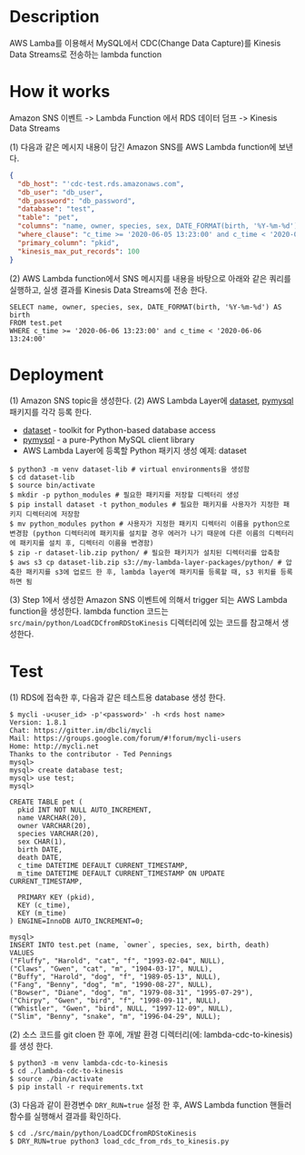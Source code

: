 # Description
AWS Lamba를 이용해서 MySQL에서 CDC(Change Data Capture)를 Kinesis Data Streams로 전송하는 lambda function

# How it works
Amazon SNS 이벤트 -> Lambda Function 에서 RDS 데이터 덤프 -> Kinesis Data Streams

(1) 다음과 같은 메시지 내용이 담긴 Amazon SNS를 AWS Lambda function에 보낸다.
```json
{
  "db_host": "'cdc-test.rds.amazonaws.com",
  "db_user": "db_user",
  "db_password": "db_password",
  "database": "test",
  "table": "pet",
  "columns": "name, owner, species, sex, DATE_FORMAT(birth, '%Y-%m-%d') AS birth",
  "where_clause": "c_time >= '2020-06-05 13:23:00' and c_time < '2020-06-05 13:24:00'",
  "primary_column": "pkid",
  "kinesis_max_put_records": 100
}
```
(2) AWS Lambda function에서 SNS 메시지를 내용을 바탕으로 아래와 같은 쿼리를 실행하고,
  실생 결과를 Kinesis Data Streams에 전송 한다.
```shell script
SELECT name, owner, species, sex, DATE_FORMAT(birth, '%Y-%m-%d') AS birth
FROM test.pet
WHERE c_time >= '2020-06-06 13:23:00' and c_time < '2020-06-06 13:24:00'
```

# Deployment
(1) Amazon SNS topic을 생성한다.
(2) AWS Lambda Layer에 [dataset](https://dataset.readthedocs.io/en/latest/index.html), [pymysql](https://pymysql.readthedocs.io/en/latest/) 패키지를 각각 등록 한다.
* [dataset](https://dataset.readthedocs.io/en/latest/index.html) - toolkit for Python-based database access
* [pymysql](https://pymysql.readthedocs.io/en/latest/) - a pure-Python MySQL client library
* AWS Lambda Layer에 등록할 Python 패키지 생성 예제: dataset
```shell script
$ python3 -m venv dataset-lib # virtual environments을 생성함
$ cd dataset-lib
$ source bin/activate
$ mkdir -p python_modules # 필요한 패키지를 저장할 디렉터리 생성
$ pip install dataset -t python_modules # 필요한 패키지를 사용자가 지정한 패키지 디렉터리에 저장함
$ mv python_modules python # 사용자가 지정한 패키지 디렉터리 이름을 python으로 변경함 (python 디렉터리에 패키지를 설치할 경우 에러가 나기 때문에 다른 이름의 디렉터리에 패키지를 설치 후, 디렉터리 이름을 변경함)
$ zip -r dataset-lib.zip python/ # 필요한 패키지가 설치된 디렉터리를 압축함
$ aws s3 cp dataset-lib.zip s3://my-lambda-layer-packages/python/ # 압축한 패키지를 s3에 업로드 한 후, lambda layer에 패키지를 등록할 때, s3 위치를 등록하면 됨
```
(3) Step 1에서 생성한 Amazon SNS 이벤트에 의해서 trigger 되는 AWS Lambda function을 생성한다.
lambda function 코드는 `src/main/python/LoadCDCfromRDStoKinesis` 디렉터리에 있는 코드를 참고해서 생성한다.

# Test
(1) RDS에 접속한 후, 다음과 같은 테스트용 database 생성 한다.
```shell script
$ mycli -u<user_id> -p'<password>' -h <rds host name>
Version: 1.8.1
Chat: https://gitter.im/dbcli/mycli
Mail: https://groups.google.com/forum/#!forum/mycli-users
Home: http://mycli.net
Thanks to the contributor - Ted Pennings
mysql>
mysql> create database test;
mysql> use test;
mysql>

CREATE TABLE pet (
  pkid INT NOT NULL AUTO_INCREMENT,
  name VARCHAR(20),
  owner VARCHAR(20),
  species VARCHAR(20),
  sex CHAR(1),
  birth DATE,
  death DATE,
  c_time DATETIME DEFAULT CURRENT_TIMESTAMP,
  m_time DATETIME DEFAULT CURRENT_TIMESTAMP ON UPDATE CURRENT_TIMESTAMP,

  PRIMARY KEY (pkid),
  KEY (c_time),
  KEY (m_time)
) ENGINE=InnoDB AUTO_INCREMENT=0;

mysql>
INSERT INTO test.pet (name, `owner`, species, sex, birth, death) VALUES
("Fluffy", "Harold", "cat", "f", "1993-02-04", NULL),
("Claws", "Gwen", "cat", "m", "1904-03-17", NULL),
("Buffy", "Harold", "dog", "f", "1989-05-13", NULL),
("Fang", "Benny", "dog", "m", "1990-08-27", NULL),
("Bowser", "Diane", "dog", "m", "1979-08-31", "1995-07-29"),
("Chirpy", "Gwen", "bird", "f", "1998-09-11", NULL),
("Whistler", "Gwen", "bird", NULL, "1997-12-09", NULL),
("Slim", "Benny", "snake", "m", "1996-04-29", NULL);
```

(2) 소스 코드를 git cloen 한 후에, 개발 환경 디렉터리(에: lambda-cdc-to-kinesis)를 생성 한다.
```shell script
$ python3 -m venv lambda-cdc-to-kinesis
$ cd ./lambda-cdc-to-kinesis
$ source ./bin/activate
$ pip install -r requirements.txt
```

(3) 다음과 같이 환경변수 `DRY_RUN=true` 설정 한 후, AWS Lambda function 핸들러 함수를 실행해서 결과를 확인하다.
```shell script
$ cd ./src/main/python/LoadCDCfromRDStoKinesis
$ DRY_RUN=true python3 load_cdc_from_rds_to_kinesis.py
```
